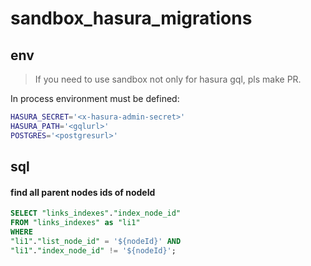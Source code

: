 # sandbox_hasura_migrations

## env

> If you need to use sandbox not only for hasura gql, pls make PR.

In process environment must be defined:

```sh
HASURA_SECRET='<x-hasura-admin-secret>'
HASURA_PATH='<gqlurl>'
POSTGRES='<postgresurl>'
```

## sql

#### find all parent nodes ids of nodeId

```sql
SELECT "links_indexes"."index_node_id"
FROM "links_indexes" as "li1"
WHERE
"li1"."list_node_id" = '${nodeId}' AND
"li1"."index_node_id" != '${nodeId}';
```
